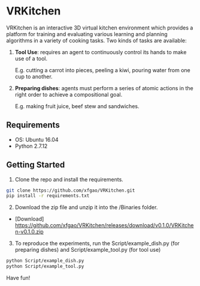 # VRKitchen #

VRKitchen is an interactive 3D virtual kitchen environment which provides a platform for training and evaluating various learning and planning algorithms in a variety of cooking tasks. Two kinds of tasks are available:

1. **Tool Use**: requires an agent to continuously control its hands to make use of a tool.

    E.g. cutting a carrot into pieces, peeling a kiwi, pouring water from one cup to another. 

2. **Preparing dishes**: agents must perform a series of atomic actions in the right order to achieve a compositional goal.

    E.g. making fruit juice, beef stew and sandwiches. 

## Requirements ##
* OS: Ubuntu 16.04
* Python 2.7.12

## Getting Started ##
1. Clone the repo and install the requirements.

```bash
git clone https://github.com/xfgao/VRKitchen.git
pip install -r requirements.txt
```

2. Download the zip file and unzip it into the /Binaries folder.

- [Download] https://github.com/xfgao/VRKitchen/releases/download/v0.1.0/VRKitchen-v0.1.0.zip

3. To reproduce the experiments, run the Script/example_dish.py (for preparing dishes) and Script/example_tool.py (for tool use)

```bash
python Script/example_dish.py
python Script/example_tool.py
```

  Have fun!
